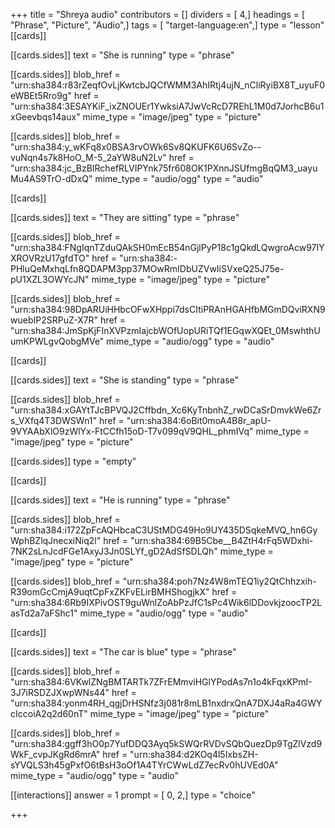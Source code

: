 +++
title = "Shreya audio"
contributors = []
dividers = [ 4,]
headings = [ "Phrase", "Picture", "Audio",]
tags = [ "target-language:en",]
type = "lesson"
[[cards]]

[[cards.sides]]
text = "She is running"
type = "phrase"

[[cards.sides]]
blob_href = "urn:sha384:r83rZeqfOvLjKwtcbJQCfWMM3AhIRtj4ujN_nCliRyiBX8T_uyuF0eWBEt5Rro9g"
href = "urn:sha384:3ESAYKiF_ixZNOUEr1YwksiA7JwVcRcD7REhL1M0d7JorhcB6u1xGeevbqs14aux"
mime_type = "image/jpeg"
type = "picture"

[[cards.sides]]
blob_href = "urn:sha384:y_wKFq8x0BSA3rvOWk6Sv8QKUFK6U6SvZo--vuNqn4s7k8HoO_M-5_2aYW8uN2Lv"
href = "urn:sha384:jc_BzBIRchefRLVIPYnk75fr608OK1PXnnJSUfmgBqQM3_uayuMu4AS9TrO-dDxQ"
mime_type = "audio/ogg"
type = "audio"

[[cards]]

[[cards.sides]]
text = "They are sitting"
type = "phrase"

[[cards.sides]]
blob_href = "urn:sha384:FNgIqnTZduQAkSH0mEcB54nGjlPyP18c1gQkdLQwgroAcw97IYXROVRzU17gfdTO"
href = "urn:sha384:-PHluQeMxhqLfn8QDAPM3pp37MOwRmIDbUZVwIiSVxeQ25J75e-pU1XZL3OWYcJN"
mime_type = "image/jpeg"
type = "picture"

[[cards.sides]]
blob_href = "urn:sha384:98DpARUiHHbcOFwXHppi7dsCItiPRAnHGAHfbMGmDQviRXN9wuebIP2SRPuZ-X7R"
href = "urn:sha384:JmSpKjFInXVPzmIajcbWOfUopURiTQf1EGqwXQEt_0MswhthUumKPWLgvQobgMVe"
mime_type = "audio/ogg"
type = "audio"

[[cards]]

[[cards.sides]]
text = "She is standing"
type = "phrase"

[[cards.sides]]
blob_href = "urn:sha384:xGAYtTJcBPVQJ2Cffbdn_Xc6KyTnbnhZ_rwDCaSrDmvkWe6Zrs_VXfq4T3DWSWn1"
href = "urn:sha384:6oBit0moA4B8r_apU-9VYAAbXlO9zWlYx-FtCCfh15oD-T7v099qV9QHL_phmIVq"
mime_type = "image/jpeg"
type = "picture"

[[cards.sides]]
type = "empty"

[[cards]]

[[cards.sides]]
text = "He is running"
type = "phrase"

[[cards.sides]]
blob_href = "urn:sha384:i172ZpFcAQHbcaC3UStMDG49Ho9UY435DSqkeMVQ_hn6GyWphBZlqJnecxiNiq2l"
href = "urn:sha384:69B5Cbe__B4ZtH4rFq5WDxhi-7NK2sLnJcdFGe1AxyJ3Jn0SLYf_gD2AdSfSDLQh"
mime_type = "image/jpeg"
type = "picture"

[[cards.sides]]
blob_href = "urn:sha384:poh7Nz4W8mTEQ1iy2QtChhzxih-R39omGcCmjA9uqtCpFxZKFvELirBMHShogjkX"
href = "urn:sha384:6Rb9IXPivOST9guWnlZoAbPzJfC1sPc4Wik6lDDovkjzoocTP2LasTd2a7aFShc1"
mime_type = "audio/ogg"
type = "audio"

[[cards]]

[[cards.sides]]
text = "The car is blue"
type = "phrase"

[[cards.sides]]
blob_href = "urn:sha384:6VKwlZNgBMTARTk7ZFrEMmviHGlYPodAs7n1o4kFqxKPmI-3J7iRSDZJXwpWNs44"
href = "urn:sha384:yonm4RH_qgjDrHSNfz3j081r8mLB1nxdrxQnA7DXJ4aRa4GWYcIccoiA2q2d60nT"
mime_type = "image/jpeg"
type = "picture"

[[cards.sides]]
blob_href = "urn:sha384:ggff3hO0p7YufDDQ3Ayq5kSWQrRVDvSQbQuezDp9TgZlVzd9WkF_cvpJKgRd6mrA"
href = "urn:sha384:d2KOq4l5IxbsZH-sYVQLS3h45gPxfO6tBsH3oOf1A4TYrCWwLdZ7ecRv0hUVEd0A"
mime_type = "audio/ogg"
type = "audio"

[[interactions]]
answer = 1
prompt = [ 0, 2,]
type = "choice"

+++
